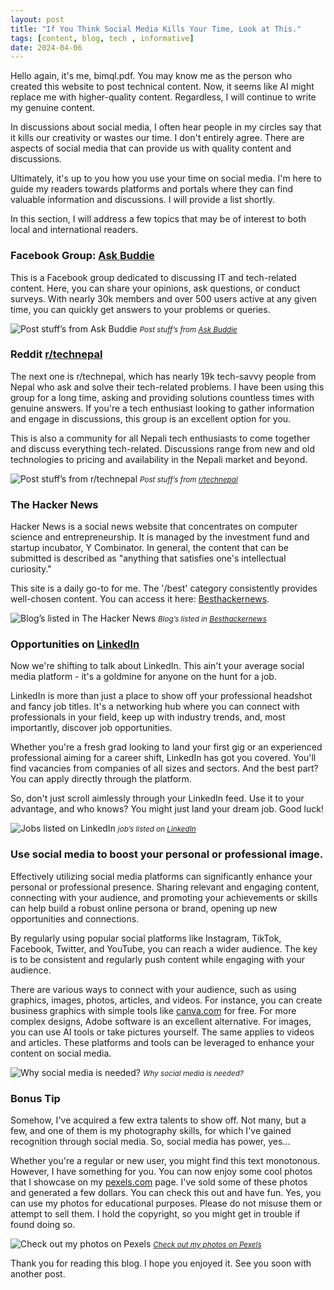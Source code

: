 ```yaml
---
layout: post
title: "If You Think Social Media Kills Your Time, Look at This."
tags: [content, blog, tech , informative]
date: 2024-04-06
---
```


Hello again, it's me, bimql.pdf. You may know me as the person who created this website to post technical content. Now, it seems like AI might replace me with higher-quality content. Regardless, I will continue to write my genuine content.

In discussions about social media, I often hear people in my circles say that it kills our creativity or wastes our time. I don't entirely agree. There are aspects of social media that can provide us with quality content and discussions.

Ultimately, it's up to you how you use your time on social media. I'm here to guide my readers towards platforms and portals where they can find valuable information and discussions. I will provide a list shortly.

In this section, I will address a few topics that may be of interest to both local and international readers.

### Facebook Group: [Ask Buddie](https://www.facebook.com/groups/askbuddie/)

This is a Facebook group dedicated to discussing IT and tech-related content. Here, you can share your opinions, ask questions, or conduct surveys. With nearly 30k members and over 500 users active at any given time, you can quickly get answers to your problems or queries.

![Post stuff’s from Ask Buddie](https://i.postimg.cc/sgDYtXmB/Slide-16-9-1.jpg)
<small><em>Post stuff’s from [Ask Buddie](https://www.facebook.com/groups/askbuddie/)</em></small>

### Reddit [r/technepal](https://www.reddit.com/r/technepal/)

The next one is r/technepal, which has nearly 19k tech-savvy people from Nepal who ask and solve their tech-related problems. I have been using this group for a long time, asking and providing solutions countless times with genuine answers. If you're a tech enthusiast looking to gather information and engage in discussions, this group is an excellent option for you.

This is also a community for all Nepali tech enthusiasts to come together and discuss everything tech-related. Discussions range from new and old technologies to pricing and availability in the Nepali market and beyond.

![Post stuff’s from r/technepal](https://i.postimg.cc/P53WhjVS/reddit.jpg)
<small><em>Post stuff’s from [r/technepal](https://www.reddit.com/r/technepal/)</em></small>


### The Hacker News

Hacker News is a social news website that concentrates on computer science and entrepreneurship. It is managed by the investment fund and startup incubator, Y Combinator. In general, the content that can be submitted is described as "anything that satisfies one's intellectual curiosity."

This site is a daily go-to for me. The '/best' category consistently provides well-chosen content. You can access it here: [Besthackernews](https://news.ycombinator.com/best).

![Blog’s listed in The Hacker News](https://i.postimg.cc/d0h8Vxzw/hacker-news.jpg)
<small><em>Blog’s listed in [Besthackernews](https://news.ycombinator.com/best)</em></small>


### Opportunities on [LinkedIn](https://www.linkedin.com/hp/)

Now we're shifting to talk about LinkedIn. This ain't your average social media platform - it's a goldmine for anyone on the hunt for a job.

LinkedIn is more than just a place to show off your professional headshot and fancy job titles. It's a networking hub where you can connect with professionals in your field, keep up with industry trends, and, most importantly, discover job opportunities.

Whether you're a fresh grad looking to land your first gig or an experienced professional aiming for a career shift, LinkedIn has got you covered. You'll find vacancies from companies of all sizes and sectors. And the best part? You can apply directly through the platform.

So, don't just scroll aimlessly through your LinkedIn feed. Use it to your advantage, and who knows? You might just land your dream job. Good luck!

![Jobs listed on LinkedIn](https://i.postimg.cc/4N1vLt6k/linkedin.jpg)
<small><em>job’s listed on [LinkedIn](https://www.linkedin.com/hp/)</em></small>



### Use social media to boost your personal or professional image.

Effectively utilizing social media platforms can significantly enhance your personal or professional presence. Sharing relevant and engaging content, connecting with your audience, and promoting your achievements or skills can help build a robust online persona or brand, opening up new opportunities and connections.

By regularly using popular social platforms like Instagram, TikTok, Facebook, Twitter, and YouTube, you can reach a wider audience. The key is to be consistent and regularly push content while engaging with your audience.

There are various ways to connect with your audience, such as using graphics, images, photos, articles, and videos. For instance, you can create business graphics with simple tools like [canva.com](http://canva.com/) for free. For more complex designs, Adobe software is an excellent alternative. For images, you can use AI tools or take pictures yourself. The same applies to videos and articles. These platforms and tools can be leveraged to enhance your content on social media.

![Why social media is needed?](https://i.postimg.cc/59LSzDjt/social-media.jpg)
<small><em>Why social media is needed?</em></small>

### Bonus Tip

Somehow, I've acquired a few extra talents to show off. Not many, but a few, and one of them is my photography skills, for which I've gained recognition through social media. So, social media has power, yes...

Whether you're a regular or new user, you might find this text monotonous. However, I have something for you. You can now enjoy some cool photos that I showcase on my [pexels.com](https://www.pexels.com/@bimal-chhetry-162267621/) page. I've sold some of these photos and generated a few dollars. You can check this out and have fun. Yes, you can use my photos for educational purposes. Please do not misuse them or attempt to sell them. I hold the copyright, so you might get in trouble if found doing so.

![Check out my photos on Pexels](https://i.postimg.cc/XqfK0Bt5/pexels.jpg)
<small><em>[Check out my photos on Pexels](https://www.pexels.com/@bimal-chhetry-162267621/)</em></small>

Thank you for reading this blog. I hope you enjoyed it. See you soon with another post.